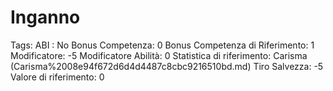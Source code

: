 # Inganno

Tags: ABI
: No
Bonus Competenza: 0
Bonus Competenza di Riferimento: 1
Modificatore: -5
Modificatore  Abilità: 0
Statistica di riferimento: Carisma (Carisma%2008e94f672d6d4d4487c8cbc9216510bd.md)
Tiro Salvezza: -5
Valore di riferimento: 0